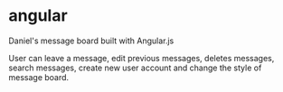 # angular
Daniel's message board built with Angular.js


User can leave a message, edit previous messages, deletes messages, search messages, create new user account and change the style of message board.

